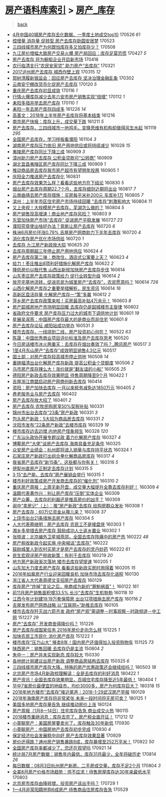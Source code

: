 [房产语料库索引](../../README.md)  > [房产_库存](房产_库存.md)
====
> [back](../README.md)

- [4月中国40城房产库存去化数据、一季度土地成交top10](http://jkwz.applinzi.com/ittc/6972053831759168516.html#4%E6%9C%88%E4%B8%AD%E5%9B%BD40%E5%9F%8E%E6%88%BF%E4%BA%A7%E5%BA%93%E5%AD%98%E5%8E%BB%E5%8C%96%E6%95%B0%E6%8D%AE%E3%80%81%E4%B8%80%E5%AD%A3%E5%BA%A6%E5%9C%9F%E5%9C%B0%E6%88%90%E4%BA%A4top10) 170526 *61* 
- [控增量 消存量 促转型 房产去库存助圆安居梦](http://jkwz.applinzi.com/ittc/6970900123751023620.html#%E6%8E%A7%E5%A2%9E%E9%87%8F+%E6%B6%88%E5%AD%98%E9%87%8F+%E4%BF%83%E8%BD%AC%E5%9E%8B+%E6%88%BF%E4%BA%A7%E5%8E%BB%E5%BA%93%E5%AD%98%E5%8A%A9%E5%9C%86%E5%AE%89%E5%B1%85%E6%A2%A6) 170523  
- [三四线城市房产为何既怕库存多又怕库存少？](http://jkwz.applinzi.com/ittc/6965049124482188292.html#%E4%B8%89%E5%9B%9B%E7%BA%BF%E5%9F%8E%E5%B8%82%E6%88%BF%E4%BA%A7%E4%B8%BA%E4%BD%95%E6%97%A2%E6%80%95%E5%BA%93%E5%AD%98%E5%A4%9A%E5%8F%88%E6%80%95%E5%BA%93%E5%AD%98%E5%B0%91%EF%BC%9F) 170508  
- [九江房价增幅大致房产交易火爆 房产局回应：库存足莫恐慌](http://jkwz.applinzi.com/ittc/6961126997085389829.html#%E4%B9%9D%E6%B1%9F%E6%88%BF%E4%BB%B7%E5%A2%9E%E5%B9%85%E5%A4%A7%E8%87%B4%E6%88%BF%E4%BA%A7%E4%BA%A4%E6%98%93%E7%81%AB%E7%88%86+%E6%88%BF%E4%BA%A7%E5%B1%80%E5%9B%9E%E5%BA%94%EF%BC%9A%E5%BA%93%E5%AD%98%E8%B6%B3%E8%8E%AB%E6%81%90%E6%85%8C) 170427 *5* 
- [房产去库存 将为橱柜企业开启新市场](http://jkwz.applinzi.com/ittc/6957824152500175876.html#%E6%88%BF%E4%BA%A7%E5%8E%BB%E5%BA%93%E5%AD%98+%E5%B0%86%E4%B8%BA%E6%A9%B1%E6%9F%9C%E4%BC%81%E4%B8%9A%E5%BC%80%E5%90%AF%E6%96%B0%E5%B8%82%E5%9C%BA) 170418  
- [农行临清支行“农民安家贷” 助力房产“去库存”](http://jkwz.applinzi.com/ittc/6947537844779353093.html#%E5%86%9C%E8%A1%8C%E4%B8%B4%E6%B8%85%E6%94%AF%E8%A1%8C%E2%80%9C%E5%86%9C%E6%B0%91%E5%AE%89%E5%AE%B6%E8%B4%B7%E2%80%9D+%E5%8A%A9%E5%8A%9B%E6%88%BF%E4%BA%A7%E2%80%9C%E5%8E%BB%E5%BA%93%E5%AD%98%E2%80%9D) 170321  
- [2017泸州房产去库存 城西作壁上观](http://jkwz.applinzi.com/ittc/6945293043589710852.html#2017%E6%B3%B8%E5%B7%9E%E6%88%BF%E4%BA%A7%E5%8E%BB%E5%BA%93%E5%AD%98+%E5%9F%8E%E8%A5%BF%E4%BD%9C%E5%A3%81%E4%B8%8A%E8%A7%82) 170315 *12* 
- [郭树清履新银监会：回应房产去库存 坚决治理金融乱象](http://jkwz.applinzi.com/ittc/6940455861188297733.html#%E9%83%AD%E6%A0%91%E6%B8%85%E5%B1%A5%E6%96%B0%E9%93%B6%E7%9B%91%E4%BC%9A%EF%BC%9A%E5%9B%9E%E5%BA%94%E6%88%BF%E4%BA%A7%E5%8E%BB%E5%BA%93%E5%AD%98+%E5%9D%9A%E5%86%B3%E6%B2%BB%E7%90%86%E9%87%91%E8%9E%8D%E4%B9%B1%E8%B1%A1) 170302  
- [云南安宁棚改货币化促房产去库存](http://jkwz.applinzi.com/ittc/6925163562745201668.html#%E4%BA%91%E5%8D%97%E5%AE%89%E5%AE%81%E6%A3%9A%E6%94%B9%E8%B4%A7%E5%B8%81%E5%8C%96%E4%BF%83%E6%88%BF%E4%BA%A7%E5%8E%BB%E5%BA%93%E5%AD%98) 170120 *5* 
- [重庆房产去库存初显成效](http://jkwz.applinzi.com/ittc/6923673952114443269.html#%E9%87%8D%E5%BA%86%E6%88%BF%E4%BA%A7%E5%8E%BB%E5%BA%93%E5%AD%98%E5%88%9D%E6%98%BE%E6%88%90%E6%95%88) 170116 *1* 
- [行情火爆库存减少去年六安市房产销售实现“倍增”](http://jkwz.applinzi.com/ittc/6922255248302539781.html#%E8%A1%8C%E6%83%85%E7%81%AB%E7%88%86%E5%BA%93%E5%AD%98%E5%87%8F%E5%B0%91%E5%8E%BB%E5%B9%B4%E5%85%AD%E5%AE%89%E5%B8%82%E6%88%BF%E4%BA%A7%E9%94%80%E5%94%AE%E5%AE%9E%E7%8E%B0%E2%80%9C%E5%80%8D%E5%A2%9E%E2%80%9D) 170112 *1* 
- [耒阳多措并举去房产库存](http://jkwz.applinzi.com/ittc/6921434671790687237.html#%E8%80%92%E9%98%B3%E5%A4%9A%E6%8E%AA%E5%B9%B6%E4%B8%BE%E5%8E%BB%E6%88%BF%E4%BA%A7%E5%BA%93%E5%AD%98) 170110 *1* 
- [耒阳一年去房产库存四成多](http://jkwz.applinzi.com/ittc/6915976333481214981.html#%E8%80%92%E9%98%B3%E4%B8%80%E5%B9%B4%E5%8E%BB%E6%88%BF%E4%BA%A7%E5%BA%93%E5%AD%98%E5%9B%9B%E6%88%90%E5%A4%9A) 161226 *14* 
- [高善文：2018年上半年房产去库存将基本结束](http://jkwz.applinzi.com/ittc/6912050446201275397.html#%E9%AB%98%E5%96%84%E6%96%87%EF%BC%9A2018%E5%B9%B4%E4%B8%8A%E5%8D%8A%E5%B9%B4%E6%88%BF%E4%BA%A7%E5%8E%BB%E5%BA%93%E5%AD%98%E5%B0%86%E5%9F%BA%E6%9C%AC%E7%BB%93%E6%9D%9F) 161216  
- [南京房产快报：库存上升，成交量下跌](http://jkwz.applinzi.com/ittc/6910461519749186564.html#%E5%8D%97%E4%BA%AC%E6%88%BF%E4%BA%A7%E5%BF%AB%E6%8A%A5%EF%BC%9A%E5%BA%93%E5%AD%98%E4%B8%8A%E5%8D%87%EF%BC%8C%E6%88%90%E4%BA%A4%E9%87%8F%E4%B8%8B%E8%B7%8C) 161211 *5* 
- [房产去库存，三四线城市一地鸡毛，变换思维有机构却做得风生水起](http://jkwz.applinzi.com/ittc/6902331639211754501.html#%E6%88%BF%E4%BA%A7%E5%8E%BB%E5%BA%93%E5%AD%98%EF%BC%8C%E4%B8%89%E5%9B%9B%E7%BA%BF%E5%9F%8E%E5%B8%82%E4%B8%80%E5%9C%B0%E9%B8%A1%E6%AF%9B%EF%BC%8C%E5%8F%98%E6%8D%A2%E6%80%9D%E7%BB%B4%E6%9C%89%E6%9C%BA%E6%9E%84%E5%8D%B4%E5%81%9A%E5%BE%97%E9%A3%8E%E7%94%9F%E6%B0%B4%E8%B5%B7) 161119 *295* 
- [全国房产去库存，学习样板看濮阳](http://jkwz.applinzi.com/ittc/6896445663771886596.html#%E5%85%A8%E5%9B%BD%E6%88%BF%E4%BA%A7%E5%8E%BB%E5%BA%93%E5%AD%98%EF%BC%8C%E5%AD%A6%E4%B9%A0%E6%A0%B7%E6%9D%BF%E7%9C%8B%E6%BF%AE%E9%98%B3) 161104 *3* 
- [湖南房产库存压力依旧 房产用地供应或将持续减少](http://jkwz.applinzi.com/ittc/6893977537813677061.html#%E6%B9%96%E5%8D%97%E6%88%BF%E4%BA%A7%E5%BA%93%E5%AD%98%E5%8E%8B%E5%8A%9B%E4%BE%9D%E6%97%A7+%E6%88%BF%E4%BA%A7%E7%94%A8%E5%9C%B0%E4%BE%9B%E5%BA%94%E6%88%96%E5%B0%86%E6%8C%81%E7%BB%AD%E5%87%8F%E5%B0%91) 161028 *15* 
- [夷陵房产库存同比下降三成](http://jkwz.applinzi.com/ittc/6875922155971281924.html#%E5%A4%B7%E9%99%B5%E6%88%BF%E4%BA%A7%E5%BA%93%E5%AD%98%E5%90%8C%E6%AF%94%E4%B8%8B%E9%99%8D%E4%B8%89%E6%88%90) 160909 *3* 
- [漳州助力房产去库存 公积金贷款可“公转商”](http://jkwz.applinzi.com/ittc/6875873326999798788.html#%E6%BC%B3%E5%B7%9E%E5%8A%A9%E5%8A%9B%E6%88%BF%E4%BA%A7%E5%8E%BB%E5%BA%93%E5%AD%98+%E5%85%AC%E7%A7%AF%E9%87%91%E8%B4%B7%E6%AC%BE%E5%8F%AF%E2%80%9C%E5%85%AC%E8%BD%AC%E5%95%86%E2%80%9D) 160909  
- [湖北宜昌夷陵区房产库存同比下降三成](http://jkwz.applinzi.com/ittc/6875836316738126852.html#%E6%B9%96%E5%8C%97%E5%AE%9C%E6%98%8C%E5%A4%B7%E9%99%B5%E5%8C%BA%E6%88%BF%E4%BA%A7%E5%BA%93%E5%AD%98%E5%90%8C%E6%AF%94%E4%B8%8B%E9%99%8D%E4%B8%89%E6%88%90) 160909 *1* 
- [推动商品房去库存我市房产超市有望明年投用](http://jkwz.applinzi.com/ittc/6874282210928100357.html#%E6%8E%A8%E5%8A%A8%E5%95%86%E5%93%81%E6%88%BF%E5%8E%BB%E5%BA%93%E5%AD%98%E6%88%91%E5%B8%82%E6%88%BF%E4%BA%A7%E8%B6%85%E5%B8%82%E6%9C%89%E6%9C%9B%E6%98%8E%E5%B9%B4%E6%8A%95%E7%94%A8) 160905 *1* 
- [庆阳全力推进房产去库存化](http://jkwz.applinzi.com/ittc/6872461938398856197.html#%E5%BA%86%E9%98%B3%E5%85%A8%E5%8A%9B%E6%8E%A8%E8%BF%9B%E6%88%BF%E4%BA%A7%E5%8E%BB%E5%BA%93%E5%AD%98%E5%8C%96) 160831  
- [房产去库存效果怎么样？看看这些地方在下结论](http://jkwz.applinzi.com/ittc/6872117037740065796.html#%E6%88%BF%E4%BA%A7%E5%8E%BB%E5%BA%93%E5%AD%98%E6%95%88%E6%9E%9C%E6%80%8E%E4%B9%88%E6%A0%B7%EF%BC%9F%E7%9C%8B%E7%9C%8B%E8%BF%99%E4%BA%9B%E5%9C%B0%E6%96%B9%E5%9C%A8%E4%B8%8B%E7%BB%93%E8%AE%BA) 160830 *5* 
- [烟台房产去库存周期22.7个月，去库存细则近期将出台](http://jkwz.applinzi.com/ittc/6867348688904651781.html#%E7%83%9F%E5%8F%B0%E6%88%BF%E4%BA%A7%E5%8E%BB%E5%BA%93%E5%AD%98%E5%91%A8%E6%9C%9F22.7%E4%B8%AA%E6%9C%88%EF%BC%8C%E5%8E%BB%E5%BA%93%E5%AD%98%E7%BB%86%E5%88%99%E8%BF%91%E6%9C%9F%E5%B0%86%E5%87%BA%E5%8F%B0) 160817 *7* 
- [云南曲靖去房产库存措施：买房每平米补200元 车库补1万](http://jkwz.applinzi.com/ittc/6862799787707106309.html#%E4%BA%91%E5%8D%97%E6%9B%B2%E9%9D%96%E5%8E%BB%E6%88%BF%E4%BA%A7%E5%BA%93%E5%AD%98%E6%8E%AA%E6%96%BD%EF%BC%9A%E4%B9%B0%E6%88%BF%E6%AF%8F%E5%B9%B3%E7%B1%B3%E8%A1%A5200%E5%85%83+%E8%BD%A6%E5%BA%93%E8%A1%A51%E4%B8%87) 160805 *7* 
- [滨州：上半年市区住宅房产市场持续回暖 “去库存”刺激影响大](http://jkwz.applinzi.com/ittc/6862503835150582788.html#%E6%BB%A8%E5%B7%9E%EF%BC%9A%E4%B8%8A%E5%8D%8A%E5%B9%B4%E5%B8%82%E5%8C%BA%E4%BD%8F%E5%AE%85%E6%88%BF%E4%BA%A7%E5%B8%82%E5%9C%BA%E6%8C%81%E7%BB%AD%E5%9B%9E%E6%9A%96+%E2%80%9C%E5%8E%BB%E5%BA%93%E5%AD%98%E2%80%9D%E5%88%BA%E6%BF%80%E5%BD%B1%E5%93%8D%E5%A4%A7) 160804 *11* 
- [又上央视！大规模房产去库存，芜湖怎么做的？](http://jkwz.applinzi.com/ittc/6862419546471924741.html#%E5%8F%88%E4%B8%8A%E5%A4%AE%E8%A7%86%EF%BC%81%E5%A4%A7%E8%A7%84%E6%A8%A1%E6%88%BF%E4%BA%A7%E5%8E%BB%E5%BA%93%E5%AD%98%EF%BC%8C%E8%8A%9C%E6%B9%96%E6%80%8E%E4%B9%88%E5%81%9A%E7%9A%84%EF%BC%9F) 160804 *5* 
- [房产销售现高增速！商业地产库存风险？](http://jkwz.applinzi.com/ittc/6862191958587606021.html#%E6%88%BF%E4%BA%A7%E9%94%80%E5%94%AE%E7%8E%B0%E9%AB%98%E5%A2%9E%E9%80%9F%EF%BC%81%E5%95%86%E4%B8%9A%E5%9C%B0%E4%BA%A7%E5%BA%93%E5%AD%98%E9%A3%8E%E9%99%A9%EF%BC%9F) 160803 *9* 
- [东营加快房产市场“去库存” 促进房产平稳发展](http://jkwz.applinzi.com/ittc/6859475242761864197.html#%E4%B8%9C%E8%90%A5%E5%8A%A0%E5%BF%AB%E6%88%BF%E4%BA%A7%E5%B8%82%E5%9C%BA%E2%80%9C%E5%8E%BB%E5%BA%93%E5%AD%98%E2%80%9D+%E4%BF%83%E8%BF%9B%E6%88%BF%E4%BA%A7%E5%B9%B3%E7%A8%B3%E5%8F%91%E5%B1%95) 160727 *23* 
- [濮阳究竟使出啥好办法？竟能让房产去库存](http://jkwz.applinzi.com/ittc/6856973692957099013.html#%E6%BF%AE%E9%98%B3%E7%A9%B6%E7%AB%9F%E4%BD%BF%E5%87%BA%E5%95%A5%E5%A5%BD%E5%8A%9E%E6%B3%95%EF%BC%9F%E7%AB%9F%E8%83%BD%E8%AE%A9%E6%88%BF%E4%BA%A7%E5%8E%BB%E5%BA%93%E5%AD%98) 160720 *6* 
- [株洲6月房价环涨0.79% 吉屋房产网商助力下半年去库存](http://jkwz.applinzi.com/ittc/6856959829989655556.html#%E6%A0%AA%E6%B4%B26%E6%9C%88%E6%88%BF%E4%BB%B7%E7%8E%AF%E6%B6%A80.79%25+%E5%90%89%E5%B1%8B%E6%88%BF%E4%BA%A7%E7%BD%91%E5%95%86%E5%8A%A9%E5%8A%9B%E4%B8%8B%E5%8D%8A%E5%B9%B4%E5%8E%BB%E5%BA%93%E5%AD%98) 160720 *4* 
- [消化库存房产优化市场供给](http://jkwz.applinzi.com/ittc/6856855215592178692.html#%E6%B6%88%E5%8C%96%E5%BA%93%E5%AD%98%E6%88%BF%E4%BA%A7%E4%BC%98%E5%8C%96%E5%B8%82%E5%9C%BA%E4%BE%9B%E7%BB%99) 160720 *1* 
- [去库存 九江房产新政放大招](http://jkwz.applinzi.com/ittc/6847801568635913220.html#%E5%8E%BB%E5%BA%93%E5%AD%98+%E4%B9%9D%E6%B1%9F%E6%88%BF%E4%BA%A7%E6%96%B0%E6%94%BF%E6%94%BE%E5%A4%A7%E6%8B%9B) 160625 *20* 
- [去库存周期超三年停止房产用地供应](http://jkwz.applinzi.com/ittc/6847191774707319813.html#%E5%8E%BB%E5%BA%93%E5%AD%98%E5%91%A8%E6%9C%9F%E8%B6%85%E4%B8%89%E5%B9%B4%E5%81%9C%E6%AD%A2%E6%88%BF%E4%BA%A7%E7%94%A8%E5%9C%B0%E4%BE%9B%E5%BA%94) 160624 *4* 
- [房产去库存第二弹：商改住，酒店式公寓要上天？](http://jkwz.applinzi.com/ittc/6846885068945245188.html#%E6%88%BF%E4%BA%A7%E5%8E%BB%E5%BA%93%E5%AD%98%E7%AC%AC%E4%BA%8C%E5%BC%B9%EF%BC%9A%E5%95%86%E6%94%B9%E4%BD%8F%EF%BC%8C%E9%85%92%E5%BA%97%E5%BC%8F%E5%85%AC%E5%AF%93%E8%A6%81%E4%B8%8A%E5%A4%A9%EF%BC%9F) 160623 *4* 
- [给力！枣庄推出8项利好措施化解房产库存](http://jkwz.applinzi.com/ittc/6846627015154992132.html#%E7%BB%99%E5%8A%9B%EF%BC%81%E6%9E%A3%E5%BA%84%E6%8E%A8%E5%87%BA8%E9%A1%B9%E5%88%A9%E5%A5%BD%E6%8E%AA%E6%96%BD%E5%8C%96%E8%A7%A3%E6%88%BF%E4%BA%A7%E5%BA%93%E5%AD%98) 160622 *2* 
- [降低房价以租代售 山西出新规加快房产去库存步伐](http://jkwz.applinzi.com/ittc/6843630832602055684.html#%E9%99%8D%E4%BD%8E%E6%88%BF%E4%BB%B7%E4%BB%A5%E7%A7%9F%E4%BB%A3%E5%94%AE+%E5%B1%B1%E8%A5%BF%E5%87%BA%E6%96%B0%E8%A7%84%E5%8A%A0%E5%BF%AB%E6%88%BF%E4%BA%A7%E5%8E%BB%E5%BA%93%E5%AD%98%E6%AD%A5%E4%BC%90) 160614  
- [山东枣庄房产去库存政策给力 促行业转型升级](http://jkwz.applinzi.com/ittc/6843613095939015685.html#%E5%B1%B1%E4%B8%9C%E6%9E%A3%E5%BA%84%E6%88%BF%E4%BA%A7%E5%8E%BB%E5%BA%93%E5%AD%98%E6%94%BF%E7%AD%96%E7%BB%99%E5%8A%9B+%E4%BF%83%E8%A1%8C%E4%B8%9A%E8%BD%AC%E5%9E%8B%E5%8D%87%E7%BA%A7) 160614 *2* 
- [放开宅基地流转，促进农民为城里房产“去库存”，农民愿意吗？](http://jkwz.applinzi.com/ittc/6843562256474047493.html#%E6%94%BE%E5%BC%80%E5%AE%85%E5%9F%BA%E5%9C%B0%E6%B5%81%E8%BD%AC%EF%BC%8C%E4%BF%83%E8%BF%9B%E5%86%9C%E6%B0%91%E4%B8%BA%E5%9F%8E%E9%87%8C%E6%88%BF%E4%BA%A7%E2%80%9C%E5%8E%BB%E5%BA%93%E5%AD%98%E2%80%9D%EF%BC%8C%E5%86%9C%E6%B0%91%E6%84%BF%E6%84%8F%E5%90%97%EF%BC%9F) 160614 *726* 
- [山西化解房产库存之重要举措解析，民生资讯](http://jkwz.applinzi.com/ittc/6843472282533757957.html#%E5%B1%B1%E8%A5%BF%E5%8C%96%E8%A7%A3%E6%88%BF%E4%BA%A7%E5%BA%93%E5%AD%98%E4%B9%8B%E9%87%8D%E8%A6%81%E4%B8%BE%E6%8E%AA%E8%A7%A3%E6%9E%90%EF%BC%8C%E6%B0%91%E7%94%9F%E8%B5%84%E8%AE%AF) 160614 *16* 
- [高新区盘活存量 化解房产库存一“策”多赢](http://jkwz.applinzi.com/ittc/6842749575315850244.html#%E9%AB%98%E6%96%B0%E5%8C%BA%E7%9B%98%E6%B4%BB%E5%AD%98%E9%87%8F+%E5%8C%96%E8%A7%A3%E6%88%BF%E4%BA%A7%E5%BA%93%E5%AD%98%E4%B8%80%E2%80%9C%E7%AD%96%E2%80%9D%E5%A4%9A%E8%B5%A2) 160612 *2* 
- [萍乡房产去库存政策来啦！买房最高补贴4万余元！](http://jkwz.applinzi.com/ittc/6839577457132569604.html#%E8%90%8D%E4%B9%A1%E6%88%BF%E4%BA%A7%E5%8E%BB%E5%BA%93%E5%AD%98%E6%94%BF%E7%AD%96%E6%9D%A5%E5%95%A6%EF%BC%81%E4%B9%B0%E6%88%BF%E6%9C%80%E9%AB%98%E8%A1%A5%E8%B4%B44%E4%B8%87%E4%BD%99%E5%85%83%EF%BC%81) 160603 *8* 
- [房产韶城房地产市场明显回暖 去库存仍是韶城楼市主旋律](http://jkwz.applinzi.com/ittc/6839173975477060613.html#%E6%88%BF%E4%BA%A7%E9%9F%B6%E5%9F%8E%E6%88%BF%E5%9C%B0%E4%BA%A7%E5%B8%82%E5%9C%BA%E6%98%8E%E6%98%BE%E5%9B%9E%E6%9A%96+%E5%8E%BB%E5%BA%93%E5%AD%98%E4%BB%8D%E6%98%AF%E9%9F%B6%E5%9F%8E%E6%A5%BC%E5%B8%82%E4%B8%BB%E6%97%8B%E5%BE%8B) 160602  
- [省政府文件要求 房产库存压力过大的城市下调供地计划](http://jkwz.applinzi.com/ittc/6838654092704220164.html#%E7%9C%81%E6%94%BF%E5%BA%9C%E6%96%87%E4%BB%B6%E8%A6%81%E6%B1%82+%E6%88%BF%E4%BA%A7%E5%BA%93%E5%AD%98%E5%8E%8B%E5%8A%9B%E8%BF%87%E5%A4%A7%E7%9A%84%E5%9F%8E%E5%B8%82%E4%B8%8B%E8%B0%83%E4%BE%9B%E5%9C%B0%E8%AE%A1%E5%88%92) 160601 *19* 
- [星展吴淑燕：中国房产库存最大的是商业而非住宅](http://jkwz.applinzi.com/ittc/6838542467120759813.html#%E6%98%9F%E5%B1%95%E5%90%B4%E6%B7%91%E7%87%95%EF%BC%9A%E4%B8%AD%E5%9B%BD%E6%88%BF%E4%BA%A7%E5%BA%93%E5%AD%98%E6%9C%80%E5%A4%A7%E7%9A%84%E6%98%AF%E5%95%86%E4%B8%9A%E8%80%8C%E9%9D%9E%E4%BD%8F%E5%AE%85) 160601 *8* 
- [房产去库存论坛 咸阳站成功举办](http://jkwz.applinzi.com/ittc/6838216567560864773.html#%E6%88%BF%E4%BA%A7%E5%8E%BB%E5%BA%93%E5%AD%98%E8%AE%BA%E5%9D%9B+%E5%92%B8%E9%98%B3%E7%AB%99%E6%88%90%E5%8A%9F%E4%B8%BE%E5%8A%9E) 160531 *3* 
- [楼市去库存，一线烧到二线，房产投资初心何在？](http://jkwz.applinzi.com/ittc/6834955431658914820.html#%E6%A5%BC%E5%B8%82%E5%8E%BB%E5%BA%93%E5%AD%98%EF%BC%8C%E4%B8%80%E7%BA%BF%E7%83%A7%E5%88%B0%E4%BA%8C%E7%BA%BF%EF%BC%8C%E6%88%BF%E4%BA%A7%E6%8A%95%E8%B5%84%E5%88%9D%E5%BF%83%E4%BD%95%E5%9C%A8%EF%BC%9F) 160522 *63* 
- [陈晟：中国优秀商业项目评价标准及房产去库存思考](http://jkwz.applinzi.com/ittc/6834222021562860548.html#%E9%99%88%E6%99%9F%EF%BC%9A%E4%B8%AD%E5%9B%BD%E4%BC%98%E7%A7%80%E5%95%86%E4%B8%9A%E9%A1%B9%E7%9B%AE%E8%AF%84%E4%BB%B7%E6%A0%87%E5%87%86%E5%8F%8A%E6%88%BF%E4%BA%A7%E5%8E%BB%E5%BA%93%E5%AD%98%E6%80%9D%E8%80%83) 160520  
- [今日房话楼市冰火两重天：去库存在烟台奏效了吗？_腾讯房产](http://jkwz.applinzi.com/ittc/6833250957714260996.html#%E4%BB%8A%E6%97%A5%E6%88%BF%E8%AF%9D%E6%A5%BC%E5%B8%82%E5%86%B0%E7%81%AB%E4%B8%A4%E9%87%8D%E5%A4%A9%EF%BC%9A%E5%8E%BB%E5%BA%93%E5%AD%98%E5%9C%A8%E7%83%9F%E5%8F%B0%E5%A5%8F%E6%95%88%E4%BA%86%E5%90%97%EF%BC%9F_%E8%85%BE%E8%AE%AF%E6%88%BF%E4%BA%A7) 160517 *3* 
- [1至4月东山房产“去库存”成效明显销售4.3亿元](http://jkwz.applinzi.com/ittc/6833204905380414468.html#1%E8%87%B34%E6%9C%88%E4%B8%9C%E5%B1%B1%E6%88%BF%E4%BA%A7%E2%80%9C%E5%8E%BB%E5%BA%93%E5%AD%98%E2%80%9D%E6%88%90%E6%95%88%E6%98%8E%E6%98%BE%E9%94%80%E5%94%AE4.3%E4%BA%BF%E5%85%83) 160517  
- [国土部：对房产库存较高城市停止供地](http://jkwz.applinzi.com/ittc/6829945905733960708.html#%E5%9B%BD%E5%9C%9F%E9%83%A8%EF%BC%9A%E5%AF%B9%E6%88%BF%E4%BA%A7%E5%BA%93%E5%AD%98%E8%BE%83%E9%AB%98%E5%9F%8E%E5%B8%82%E5%81%9C%E6%AD%A2%E4%BE%9B%E5%9C%B0) 160508 *14* 
- [重磅福清出台化解房产库存新政 提高公积金个贷额度](http://jkwz.applinzi.com/ittc/6829172453150295044.html#%E9%87%8D%E7%A3%85%E7%A6%8F%E6%B8%85%E5%87%BA%E5%8F%B0%E5%8C%96%E8%A7%A3%E6%88%BF%E4%BA%A7%E5%BA%93%E5%AD%98%E6%96%B0%E6%94%BF+%E6%8F%90%E9%AB%98%E5%85%AC%E7%A7%AF%E9%87%91%E4%B8%AA%E8%B4%B7%E9%A2%9D%E5%BA%A6) 160506 *2* 
- [乌市房产库存辣么大！涨价就是“翻友谊的小船”](http://jkwz.applinzi.com/ittc/6828793828714480645.html#%E4%B9%8C%E5%B8%82%E6%88%BF%E4%BA%A7%E5%BA%93%E5%AD%98%E8%BE%A3%E4%B9%88%E5%A4%A7%EF%BC%81%E6%B6%A8%E4%BB%B7%E5%B0%B1%E6%98%AF%E2%80%9C%E7%BF%BB%E5%8F%8B%E8%B0%8A%E7%9A%84%E5%B0%8F%E8%88%B9%E2%80%9D) 160505 *25* 
- [德阳房产新政去库存效果明显 待售周期降至9个月](http://jkwz.applinzi.com/ittc/6823823631217853445.html#%E5%BE%B7%E9%98%B3%E6%88%BF%E4%BA%A7%E6%96%B0%E6%94%BF%E5%8E%BB%E5%BA%93%E5%AD%98%E6%95%88%E6%9E%9C%E6%98%8E%E6%98%BE+%E5%BE%85%E5%94%AE%E5%91%A8%E6%9C%9F%E9%99%8D%E8%87%B39%E4%B8%AA%E6%9C%88) 160422 *1* 
- [吉屋浙江商盟启动房产网商创新去库存](http://jkwz.applinzi.com/ittc/6820933413536007172.html#%E5%90%89%E5%B1%8B%E6%B5%99%E6%B1%9F%E5%95%86%E7%9B%9F%E5%90%AF%E5%8A%A8%E6%88%BF%E4%BA%A7%E7%BD%91%E5%95%86%E5%88%9B%E6%96%B0%E5%8E%BB%E5%BA%93%E5%AD%98) 160414  
- [资阳：房产加快去库存 一月以来税务减免达1850万元](http://jkwz.applinzi.com/ittc/6817734655377671173.html#%E8%B5%84%E9%98%B3%EF%BC%9A%E6%88%BF%E4%BA%A7%E5%8A%A0%E5%BF%AB%E5%8E%BB%E5%BA%93%E5%AD%98+%E4%B8%80%E6%9C%88%E4%BB%A5%E6%9D%A5%E7%A8%8E%E5%8A%A1%E5%87%8F%E5%85%8D%E8%BE%BE1850%E4%B8%87%E5%85%83) 160405 *2* 
- [养老服务业与房产去库存](http://jkwz.applinzi.com/ittc/6816360934964462597.html#%E5%85%BB%E8%80%81%E6%9C%8D%E5%8A%A1%E4%B8%9A%E4%B8%8E%E6%88%BF%E4%BA%A7%E5%8E%BB%E5%BA%93%E5%AD%98) 160402  
- [房产去库存放大招了](http://jkwz.applinzi.com/ittc/6816048257822098437.html#%E6%88%BF%E4%BA%A7%E5%8E%BB%E5%BA%93%E5%AD%98%E6%94%BE%E5%A4%A7%E6%8B%9B%E4%BA%86) 160401 *2* 
- [房产去库存 农牧民购房享50%契税补贴](http://jkwz.applinzi.com/ittc/6815689500189524996.html#%E6%88%BF%E4%BA%A7%E5%8E%BB%E5%BA%93%E5%AD%98+%E5%86%9C%E7%89%A7%E6%B0%91%E8%B4%AD%E6%88%BF%E4%BA%AB50%25%E5%A5%91%E7%A8%8E%E8%A1%A5%E8%B4%B4) 160331  
- [锦州市出台去库存“23条”房产新政](http://jkwz.applinzi.com/ittc/6815697603379332101.html#%E9%94%A6%E5%B7%9E%E5%B8%82%E5%87%BA%E5%8F%B0%E5%8E%BB%E5%BA%93%E5%AD%98%E2%80%9C23%E6%9D%A1%E2%80%9D%E6%88%BF%E4%BA%A7%E6%96%B0%E6%94%BF) 160331 *3* 
- [包头房产新政：5大招为商品房去库存](http://jkwz.applinzi.com/ittc/6815677347487286276.html#%E5%8C%85%E5%A4%B4%E6%88%BF%E4%BA%A7%E6%96%B0%E6%94%BF%EF%BC%9A5%E5%A4%A7%E6%8B%9B%E4%B8%BA%E5%95%86%E5%93%81%E6%88%BF%E5%8E%BB%E5%BA%93%E5%AD%98) 160331 *2* 
- [沈阳市发布“22条房产新政”去楼市库存](http://jkwz.applinzi.com/ittc/6814881513367667716.html#%E6%B2%88%E9%98%B3%E5%B8%82%E5%8F%91%E5%B8%83%E2%80%9C22%E6%9D%A1%E6%88%BF%E4%BA%A7%E6%96%B0%E6%94%BF%E2%80%9D%E5%8E%BB%E6%A5%BC%E5%B8%82%E5%BA%93%E5%AD%98) 160329 *19* 
- [楼市库存边去边增 内地房产怪象频生](http://jkwz.applinzi.com/ittc/6814548017638016005.html#%E6%A5%BC%E5%B8%82%E5%BA%93%E5%AD%98%E8%BE%B9%E5%8E%BB%E8%BE%B9%E5%A2%9E+%E5%86%85%E5%9C%B0%E6%88%BF%E4%BA%A7%E6%80%AA%E8%B1%A1%E9%A2%91%E7%94%9F) 160328 *120* 
- [广东汕头政协开展专题议政 着力化解房产库存](http://jkwz.applinzi.com/ittc/6814184966300632068.html#%E5%B9%BF%E4%B8%9C%E6%B1%95%E5%A4%B4%E6%94%BF%E5%8D%8F%E5%BC%80%E5%B1%95%E4%B8%93%E9%A2%98%E8%AE%AE%E6%94%BF+%E7%9D%80%E5%8A%9B%E5%8C%96%E8%A7%A3%E6%88%BF%E4%BA%A7%E5%BA%93%E5%AD%98) 160327 *4* 
- [博鳌房产“大佬”谈房产去库存 海南具备充足条件](http://jkwz.applinzi.com/ittc/6813640675539026949.html#%E5%8D%9A%E9%B3%8C%E6%88%BF%E4%BA%A7%E2%80%9C%E5%A4%A7%E4%BD%AC%E2%80%9D%E8%B0%88%E6%88%BF%E4%BA%A7%E5%8E%BB%E5%BA%93%E5%AD%98+%E6%B5%B7%E5%8D%97%E5%85%B7%E5%A4%87%E5%85%85%E8%B6%B3%E6%9D%A1%E4%BB%B6) 160325  
- [众安房产业绩会：杭州即将进入销量与库存持平状态](http://jkwz.applinzi.com/ittc/6812962228374340613.html#%E4%BC%97%E5%AE%89%E6%88%BF%E4%BA%A7%E4%B8%9A%E7%BB%A9%E4%BC%9A%EF%BC%9A%E6%9D%AD%E5%B7%9E%E5%8D%B3%E5%B0%86%E8%BF%9B%E5%85%A5%E9%94%80%E9%87%8F%E4%B8%8E%E5%BA%93%E5%AD%98%E6%8C%81%E5%B9%B3%E7%8A%B6%E6%80%81) 160324 *1* 
- [石家庄房产新政打出组合拳化解商品房库存](http://jkwz.applinzi.com/ittc/6810469277635183621.html#%E7%9F%B3%E5%AE%B6%E5%BA%84%E6%88%BF%E4%BA%A7%E6%96%B0%E6%94%BF%E6%89%93%E5%87%BA%E7%BB%84%E5%90%88%E6%8B%B3%E5%8C%96%E8%A7%A3%E5%95%86%E5%93%81%E6%88%BF%E5%BA%93%E5%AD%98) 160317 *4* 
- [我省房产去库存“新15条”，这些都与你有关！](http://jkwz.applinzi.com/ittc/6810296626312643588.html#%E6%88%91%E7%9C%81%E6%88%BF%E4%BA%A7%E5%8E%BB%E5%BA%93%E5%AD%98%E2%80%9C%E6%96%B015%E6%9D%A1%E2%80%9D%EF%BC%8C%E8%BF%99%E4%BA%9B%E9%83%BD%E4%B8%8E%E4%BD%A0%E6%9C%89%E5%85%B3%EF%BC%81) 160316 *5* 
- [伊犁州直房产正制定去库存计划](http://jkwz.applinzi.com/ittc/6809761579260183556.html#%E4%BC%8A%E7%8A%81%E5%B7%9E%E7%9B%B4%E6%88%BF%E4%BA%A7%E6%AD%A3%E5%88%B6%E5%AE%9A%E5%8E%BB%E5%BA%93%E5%AD%98%E8%AE%A1%E5%88%92) 160315 *5* 
- [3·15“去产能、去库存”房产展销会举行](http://jkwz.applinzi.com/ittc/6809651033445762052.html#3%C2%B715%E2%80%9C%E5%8E%BB%E4%BA%A7%E8%83%BD%E3%80%81%E5%8E%BB%E5%BA%93%E5%AD%98%E2%80%9D%E6%88%BF%E4%BA%A7%E5%B1%95%E9%94%80%E4%BC%9A%E4%B8%BE%E8%A1%8C) 160315 *1* 
- [楼市利好政策成房产开发商去库存的“催化剂”](http://jkwz.applinzi.com/ittc/6808044507488584708.html#%E6%A5%BC%E5%B8%82%E5%88%A9%E5%A5%BD%E6%94%BF%E7%AD%96%E6%88%90%E6%88%BF%E4%BA%A7%E5%BC%80%E5%8F%91%E5%95%86%E5%8E%BB%E5%BA%93%E5%AD%98%E7%9A%84%E2%80%9C%E5%82%AC%E5%8C%96%E5%89%82%E2%80%9D) 160310 *2* 
- [重庆房产周报：上周无新开盘，成交量大幅提升全靠去库存利好！](http://jkwz.applinzi.com/ittc/6807559378894849028.html#%E9%87%8D%E5%BA%86%E6%88%BF%E4%BA%A7%E5%91%A8%E6%8A%A5%EF%BC%9A%E4%B8%8A%E5%91%A8%E6%97%A0%E6%96%B0%E5%BC%80%E7%9B%98%EF%BC%8C%E6%88%90%E4%BA%A4%E9%87%8F%E5%A4%A7%E5%B9%85%E6%8F%90%E5%8D%87%E5%85%A8%E9%9D%A0%E5%8E%BB%E5%BA%93%E5%AD%98%E5%88%A9%E5%A5%BD%EF%BC%81) 160309 *4* 
- [温籍代表黄作兴：别让房产库存“压倒”实体企业](http://jkwz.applinzi.com/ittc/6807477284990616581.html#%E6%B8%A9%E7%B1%8D%E4%BB%A3%E8%A1%A8%E9%BB%84%E4%BD%9C%E5%85%B4%EF%BC%9A%E5%88%AB%E8%AE%A9%E6%88%BF%E4%BA%A7%E5%BA%93%E5%AD%98%E2%80%9C%E5%8E%8B%E5%80%92%E2%80%9D%E5%AE%9E%E4%BD%93%E4%BC%81%E4%B8%9A) 160309  
- [房产众筹，去库存的利器还是推高房价的凶手？](http://jkwz.applinzi.com/ittc/6807455598954152964.html#%E6%88%BF%E4%BA%A7%E4%BC%97%E7%AD%B9%EF%BC%8C%E5%8E%BB%E5%BA%93%E5%AD%98%E7%9A%84%E5%88%A9%E5%99%A8%E8%BF%98%E6%98%AF%E6%8E%A8%E9%AB%98%E6%88%BF%E4%BB%B7%E7%9A%84%E5%87%B6%E6%89%8B%EF%BC%9F) 160309  
- [阆中“卖房记”（上）：推“房产新政”去库存 给购房群众发补](http://jkwz.applinzi.com/ittc/6807216701124903941.html#%E9%98%86%E4%B8%AD%E2%80%9C%E5%8D%96%E6%88%BF%E8%AE%B0%E2%80%9D%EF%BC%88%E4%B8%8A%EF%BC%89%EF%BC%9A%E6%8E%A8%E2%80%9C%E6%88%BF%E4%BA%A7%E6%96%B0%E6%94%BF%E2%80%9D%E5%8E%BB%E5%BA%93%E5%AD%98+%E7%BB%99%E8%B4%AD%E6%88%BF%E7%BE%A4%E4%BC%97%E5%8F%91%E8%A1%A5) 160308 *1* 
- [房产去库存：60万亿资金从哪儿来？](http://jkwz.applinzi.com/ittc/6807117168172860421.html#%E6%88%BF%E4%BA%A7%E5%8E%BB%E5%BA%93%E5%AD%98%EF%BC%9A60%E4%B8%87%E4%BA%BF%E8%B5%84%E9%87%91%E4%BB%8E%E5%93%AA%E5%84%BF%E6%9D%A5%EF%BC%9F) 160308 *37* 
- [上饶市出台21条措施去房产库存](http://jkwz.applinzi.com/ittc/6805697496420467717.html#%E4%B8%8A%E9%A5%B6%E5%B8%82%E5%87%BA%E5%8F%B021%E6%9D%A1%E6%8E%AA%E6%96%BD%E5%8E%BB%E6%88%BF%E4%BA%A7%E5%BA%93%E5%AD%98) 160304 *5* 
- [人大代表蔡继明：房产去库存 农民工不是接盘侠](http://jkwz.applinzi.com/ittc/6805421747910214661.html#%E4%BA%BA%E5%A4%A7%E4%BB%A3%E8%A1%A8%E8%94%A1%E7%BB%A7%E6%98%8E%EF%BC%9A%E6%88%BF%E4%BA%A7%E5%8E%BB%E5%BA%93%E5%AD%98+%E5%86%9C%E6%B0%91%E5%B7%A5%E4%B8%8D%E6%98%AF%E6%8E%A5%E7%9B%98%E4%BE%A0) 160303 *1* 
- [湘乡多举措去房产库存 鼓励成功人士返乡置业](http://jkwz.applinzi.com/ittc/6804886240713245701.html#%E6%B9%98%E4%B9%A1%E5%A4%9A%E4%B8%BE%E6%8E%AA%E5%8E%BB%E6%88%BF%E4%BA%A7%E5%BA%93%E5%AD%98+%E9%BC%93%E5%8A%B1%E6%88%90%E5%8A%9F%E4%BA%BA%E5%A3%AB%E8%BF%94%E4%B9%A1%E7%BD%AE%E4%B8%9A) 160302 *1* 
- [张晓波：北京编外卫星城燕郊，全国去库存阵痛中的房产热](http://jkwz.applinzi.com/ittc/6801632909605733380.html#%E5%BC%A0%E6%99%93%E6%B3%A2%EF%BC%9A%E5%8C%97%E4%BA%AC%E7%BC%96%E5%A4%96%E5%8D%AB%E6%98%9F%E5%9F%8E%E7%87%95%E9%83%8A%EF%BC%8C%E5%85%A8%E5%9B%BD%E5%8E%BB%E5%BA%93%E5%AD%98%E9%98%B5%E7%97%9B%E4%B8%AD%E7%9A%84%E6%88%BF%E4%BA%A7%E7%83%AD) 160222 *48* 
- [房产税收新政今起实施 中央喊话&quot;去库存&quot;](http://jkwz.applinzi.com/ittc/6801626788023239684.html#%E6%88%BF%E4%BA%A7%E7%A8%8E%E6%94%B6%E6%96%B0%E6%94%BF%E4%BB%8A%E8%B5%B7%E5%AE%9E%E6%96%BD+%E4%B8%AD%E5%A4%AE%E5%96%8A%E8%AF%9D%26quot%3B%E5%8E%BB%E5%BA%93%E5%AD%98%26quot%3B) 160222  
- [鼓励城里人到农村买房才是房产去库存的灵丹妙药](http://jkwz.applinzi.com/ittc/6801551736443503620.html#%E9%BC%93%E5%8A%B1%E5%9F%8E%E9%87%8C%E4%BA%BA%E5%88%B0%E5%86%9C%E6%9D%91%E4%B9%B0%E6%88%BF%E6%89%8D%E6%98%AF%E6%88%BF%E4%BA%A7%E5%8E%BB%E5%BA%93%E5%AD%98%E7%9A%84%E7%81%B5%E4%B8%B9%E5%A6%99%E8%8D%AF) 160222 *61* 
- [民生宏观评房产税收新策：有利于去库存](http://jkwz.applinzi.com/ittc/6800568388703224837.html#%E6%B0%91%E7%94%9F%E5%AE%8F%E8%A7%82%E8%AF%84%E6%88%BF%E4%BA%A7%E7%A8%8E%E6%94%B6%E6%96%B0%E7%AD%96%EF%BC%9A%E6%9C%89%E5%88%A9%E4%BA%8E%E5%8E%BB%E5%BA%93%E5%AD%98) 160219 *20* 
- [地方房产新政渐次落地 楼市去库存望提速](http://jkwz.applinzi.com/ittc/6795327804199666693.html#%E5%9C%B0%E6%96%B9%E6%88%BF%E4%BA%A7%E6%96%B0%E6%94%BF%E6%B8%90%E6%AC%A1%E8%90%BD%E5%9C%B0+%E6%A5%BC%E5%B8%82%E5%8E%BB%E5%BA%93%E5%AD%98%E6%9C%9B%E6%8F%90%E9%80%9F) 160205 *1* 
- [山东加大力度去房产库存 看看这些新政买房时用得着](http://jkwz.applinzi.com/ittc/6795227052617761797.html#%E5%B1%B1%E4%B8%9C%E5%8A%A0%E5%A4%A7%E5%8A%9B%E5%BA%A6%E5%8E%BB%E6%88%BF%E4%BA%A7%E5%BA%93%E5%AD%98+%E7%9C%8B%E7%9C%8B%E8%BF%99%E4%BA%9B%E6%96%B0%E6%94%BF%E4%B9%B0%E6%88%BF%E6%97%B6%E7%94%A8%E5%BE%97%E7%9D%80) 160205 *15* 
- [2016年如皋房产行业迎来回暖良机 加快市场去库存化进程](http://jkwz.applinzi.com/ittc/6793054274661647365.html#2016%E5%B9%B4%E5%A6%82%E7%9A%8B%E6%88%BF%E4%BA%A7%E8%A1%8C%E4%B8%9A%E8%BF%8E%E6%9D%A5%E5%9B%9E%E6%9A%96%E8%89%AF%E6%9C%BA+%E5%8A%A0%E5%BF%AB%E5%B8%82%E5%9C%BA%E5%8E%BB%E5%BA%93%E5%AD%98%E5%8C%96%E8%BF%9B%E7%A8%8B) 160130  
- [浙江省人大代表周德文支招房产去库存](http://jkwz.applinzi.com/ittc/6792784736648954884.html#%E6%B5%99%E6%B1%9F%E7%9C%81%E4%BA%BA%E5%A4%A7%E4%BB%A3%E8%A1%A8%E5%91%A8%E5%BE%B7%E6%96%87%E6%94%AF%E6%8B%9B%E6%88%BF%E4%BA%A7%E5%8E%BB%E5%BA%93%E5%AD%98) 160129  
- [库存房产“炸掉”言论之后，电商成为新的“罪魁祸首”！](http://jkwz.applinzi.com/ittc/6790182463435441157.html#%E5%BA%93%E5%AD%98%E6%88%BF%E4%BA%A7%E2%80%9C%E7%82%B8%E6%8E%89%E2%80%9D%E8%A8%80%E8%AE%BA%E4%B9%8B%E5%90%8E%EF%BC%8C%E7%94%B5%E5%95%86%E6%88%90%E4%B8%BA%E6%96%B0%E7%9A%84%E2%80%9C%E7%BD%AA%E9%AD%81%E7%A5%B8%E9%A6%96%E2%80%9D%EF%BC%81) 160122 *161* 
- [前11月房产销售面积增33.5% 长沙&quot;去库存&quot;生机勃勃](http://jkwz.applinzi.com/ittc/6788719252051854340.html#%E5%89%8D11%E6%9C%88%E6%88%BF%E4%BA%A7%E9%94%80%E5%94%AE%E9%9D%A2%E7%A7%AF%E5%A2%9E33.5%25+%E9%95%BF%E6%B2%99%26quot%3B%E5%8E%BB%E5%BA%93%E5%AD%98%26quot%3B%E7%94%9F%E6%9C%BA%E5%8B%83%E5%8B%83) 160118 *10* 
- [江西今年计划建19.19万套保障房 出台12项措施去房产库存](http://jkwz.applinzi.com/ittc/6787927453737681925.html#%E6%B1%9F%E8%A5%BF%E4%BB%8A%E5%B9%B4%E8%AE%A1%E5%88%92%E5%BB%BA19.19%E4%B8%87%E5%A5%97%E4%BF%9D%E9%9A%9C%E6%88%BF+%E5%87%BA%E5%8F%B012%E9%A1%B9%E6%8E%AA%E6%96%BD%E5%8E%BB%E6%88%BF%E4%BA%A7%E5%BA%93%E5%AD%98) 160116 *2* 
- [吉屋发布房产网商战略 以“互联网+”助推去库存](http://jkwz.applinzi.com/ittc/6783942405145494532.html#%E5%90%89%E5%B1%8B%E5%8F%91%E5%B8%83%E6%88%BF%E4%BA%A7%E7%BD%91%E5%95%86%E6%88%98%E7%95%A5+%E4%BB%A5%E2%80%9C%E4%BA%92%E8%81%94%E7%BD%91%2B%E2%80%9D%E5%8A%A9%E6%8E%A8%E5%8E%BB%E5%BA%93%E5%AD%98) 160105  
- [楼市去库存歼灭战六箭齐发 政府“房产观”需调整－时事观察－时政频道－中工网](http://jkwz.applinzi.com/ittc/6780311577333072900.html#%E6%A5%BC%E5%B8%82%E5%8E%BB%E5%BA%93%E5%AD%98%E6%AD%BC%E7%81%AD%E6%88%98%E5%85%AD%E7%AE%AD%E9%BD%90%E5%8F%91+%E6%94%BF%E5%BA%9C%E2%80%9C%E6%88%BF%E4%BA%A7%E8%A7%82%E2%80%9D%E9%9C%80%E8%B0%83%E6%95%B4%EF%BC%8D%E6%97%B6%E4%BA%8B%E8%A7%82%E5%AF%9F%EF%BC%8D%E6%97%B6%E6%94%BF%E9%A2%91%E9%81%93%EF%BC%8D%E4%B8%AD%E5%B7%A5%E7%BD%91) 151227 *29* 
- [房产“去库存” 开发商舍得降价吗？](http://jkwz.applinzi.com/ittc/6780038820703765508.html#%E6%88%BF%E4%BA%A7%E2%80%9C%E5%8E%BB%E5%BA%93%E5%AD%98%E2%80%9D+%E5%BC%80%E5%8F%91%E5%95%86%E8%88%8D%E5%BE%97%E9%99%8D%E4%BB%B7%E5%90%97%EF%BC%9F) 151226  
- [房产去库存成国家任务 2016年房价走向怎么样](http://jkwz.applinzi.com/ittc/6779760858276299781.html#%E6%88%BF%E4%BA%A7%E5%8E%BB%E5%BA%93%E5%AD%98%E6%88%90%E5%9B%BD%E5%AE%B6%E4%BB%BB%E5%8A%A1+2016%E5%B9%B4%E6%88%BF%E4%BB%B7%E8%B5%B0%E5%90%91%E6%80%8E%E4%B9%88%E6%A0%B7) 151225 *1* 
- [加快农民工市民化 消化房产库存](http://jkwz.applinzi.com/ittc/6778468532333577221.html#%E5%8A%A0%E5%BF%AB%E5%86%9C%E6%B0%91%E5%B7%A5%E5%B8%82%E6%B0%91%E5%8C%96+%E6%B6%88%E5%8C%96%E6%88%BF%E4%BA%A7%E5%BA%93%E5%AD%98) 151222 *1* 
- [楼市库存“压力山大” 够卖8年！国内房产还值得加入投资购物车](http://jkwz.applinzi.com/ittc/6768653901217940485.html#%E6%A5%BC%E5%B8%82%E5%BA%93%E5%AD%98%E2%80%9C%E5%8E%8B%E5%8A%9B%E5%B1%B1%E5%A4%A7%E2%80%9D+%E5%A4%9F%E5%8D%968%E5%B9%B4%EF%BC%81%E5%9B%BD%E5%86%85%E6%88%BF%E4%BA%A7%E8%BF%98%E5%80%BC%E5%BE%97%E5%8A%A0%E5%85%A5%E6%8A%95%E8%B5%84%E8%B4%AD%E7%89%A9%E8%BD%A6) 151125 *73* 
- [陕西房产：销售回暖 去库存仍是主流](http://jkwz.applinzi.com/ittc/547650611435732174.html#%E9%99%95%E8%A5%BF%E6%88%BF%E4%BA%A7%EF%BC%9A%E9%94%80%E5%94%AE%E5%9B%9E%E6%9A%96+%E5%8E%BB%E5%BA%93%E5%AD%98%E4%BB%8D%E6%98%AF%E4%B8%BB%E6%B5%81) 150804 *2* 
- [朱中一：房产并未实现新态 库存较大](http://jkwz.applinzi.com/ittc/547650611396129525.html#%E6%9C%B1%E4%B8%AD%E4%B8%80%EF%BC%9A%E6%88%BF%E4%BA%A7%E5%B9%B6%E6%9C%AA%E5%AE%9E%E7%8E%B0%E6%96%B0%E6%80%81+%E5%BA%93%E5%AD%98%E8%BE%83%E5%A4%A7) 150330  
- [各地统计局建议出房产新政 调整商品房结构去库存](http://jkwz.applinzi.com/ittc/547650611400243703.html#%E5%90%84%E5%9C%B0%E7%BB%9F%E8%AE%A1%E5%B1%80%E5%BB%BA%E8%AE%AE%E5%87%BA%E6%88%BF%E4%BA%A7%E6%96%B0%E6%94%BF+%E8%B0%83%E6%95%B4%E5%95%86%E5%93%81%E6%88%BF%E7%BB%93%E6%9E%84%E5%8E%BB%E5%BA%93%E5%AD%98) 150325 *6* 
- [三四线城市房产库存大降，特殊的房产优惠政策还会继续给吗？](http://jkwz.applinzi.com/ittc/7098843644163523600.html#%E4%B8%89%E5%9B%9B%E7%BA%BF%E5%9F%8E%E5%B8%82%E6%88%BF%E4%BA%A7%E5%BA%93%E5%AD%98%E5%A4%A7%E9%99%8D%EF%BC%8C%E7%89%B9%E6%AE%8A%E7%9A%84%E6%88%BF%E4%BA%A7%E4%BC%98%E6%83%A0%E6%94%BF%E7%AD%96%E8%BF%98%E4%BC%9A%E7%BB%A7%E7%BB%AD%E7%BB%99%E5%90%97%EF%BC%9F) 180503 *18* 
- [北京房产市场4月新政梳理解读：全是去库存的利好消息](http://jkwz.applinzi.com/ittc/7094868551259390982.html#%E5%8C%97%E4%BA%AC%E6%88%BF%E4%BA%A7%E5%B8%82%E5%9C%BA4%E6%9C%88%E6%96%B0%E6%94%BF%E6%A2%B3%E7%90%86%E8%A7%A3%E8%AF%BB%EF%BC%9A%E5%85%A8%E6%98%AF%E5%8E%BB%E5%BA%93%E5%AD%98%E7%9A%84%E5%88%A9%E5%A5%BD%E6%B6%88%E6%81%AF) 180422 *1* 
- [房产资讯！全国去库存效果明显，百城住宅库存降至近5年最低！](http://jkwz.applinzi.com/ittc/7088102309748016145.html#%E6%88%BF%E4%BA%A7%E8%B5%84%E8%AE%AF%EF%BC%81%E5%85%A8%E5%9B%BD%E5%8E%BB%E5%BA%93%E5%AD%98%E6%95%88%E6%9E%9C%E6%98%8E%E6%98%BE%EF%BC%8C%E7%99%BE%E5%9F%8E%E4%BD%8F%E5%AE%85%E5%BA%93%E5%AD%98%E9%99%8D%E8%87%B3%E8%BF%915%E5%B9%B4%E6%9C%80%E4%BD%8E%EF%BC%81) 180404 *1* 
- [华中7省房价最便宜的地级市，均价3000多，房产为何库存巨大？](http://jkwz.applinzi.com/ittc/7081799124737590288.html#%E5%8D%8E%E4%B8%AD7%E7%9C%81%E6%88%BF%E4%BB%B7%E6%9C%80%E4%BE%BF%E5%AE%9C%E7%9A%84%E5%9C%B0%E7%BA%A7%E5%B8%82%EF%BC%8C%E5%9D%87%E4%BB%B73000%E5%A4%9A%EF%BC%8C%E6%88%BF%E4%BA%A7%E4%B8%BA%E4%BD%95%E5%BA%93%E5%AD%98%E5%B7%A8%E5%A4%A7%EF%BC%9F) 180318 *15* 
- [2018年地方楼市“去库存”接近尾声｜2018-1-29武汉房产早报](http://jkwz.applinzi.com/ittc/7063915031823909905.html#2018%E5%B9%B4%E5%9C%B0%E6%96%B9%E6%A5%BC%E5%B8%82%E2%80%9C%E5%8E%BB%E5%BA%93%E5%AD%98%E2%80%9D%E6%8E%A5%E8%BF%91%E5%B0%BE%E5%A3%B0%EF%BD%9C2018-1-29%E6%AD%A6%E6%B1%89%E6%88%BF%E4%BA%A7%E6%97%A9%E6%8A%A5) 180129  
- [2018年海南房产库存将非常紧张 未来一段时间将无房可卖？](http://jkwz.applinzi.com/ittc/7062462772967638022.html#2018%E5%B9%B4%E6%B5%B7%E5%8D%97%E6%88%BF%E4%BA%A7%E5%BA%93%E5%AD%98%E5%B0%86%E9%9D%9E%E5%B8%B8%E7%B4%A7%E5%BC%A0+%E6%9C%AA%E6%9D%A5%E4%B8%80%E6%AE%B5%E6%97%B6%E9%97%B4%E5%B0%86%E6%97%A0%E6%88%BF%E5%8F%AF%E5%8D%96%EF%BC%9F) 180125 *1* 
- [美国多地房产库存量告急 继续推动房价上涨](http://jkwz.applinzi.com/ittc/7062177955885614091.html#%E7%BE%8E%E5%9B%BD%E5%A4%9A%E5%9C%B0%E6%88%BF%E4%BA%A7%E5%BA%93%E5%AD%98%E9%87%8F%E5%91%8A%E6%80%A5+%E7%BB%A7%E7%BB%AD%E6%8E%A8%E5%8A%A8%E6%88%BF%E4%BB%B7%E4%B8%8A%E6%B6%A8) 180124  
- [房产周报（1月8—14日）住宅库存告急 商业成交火热](http://jkwz.applinzi.com/ittc/7058747986320819207.html#%E6%88%BF%E4%BA%A7%E5%91%A8%E6%8A%A5%EF%BC%881%E6%9C%888%E2%80%9414%E6%97%A5%EF%BC%89%E4%BD%8F%E5%AE%85%E5%BA%93%E5%AD%98%E5%91%8A%E6%80%A5+%E5%95%86%E4%B8%9A%E6%88%90%E4%BA%A4%E7%81%AB%E7%83%AD) 180115  
- [2018楼市重磅消息：库存去完了，房产税全面开征！](http://jkwz.applinzi.com/ittc/7045750503605011472.html#2018%E6%A5%BC%E5%B8%82%E9%87%8D%E7%A3%85%E6%B6%88%E6%81%AF%EF%BC%9A%E5%BA%93%E5%AD%98%E5%8E%BB%E5%AE%8C%E4%BA%86%EF%BC%8C%E6%88%BF%E4%BA%A7%E7%A8%8E%E5%85%A8%E9%9D%A2%E5%BC%80%E5%BE%81%EF%BC%81) 171212 *12* 
- [小童聊房产：美国房屋要卖光了，库存触及30年新低](http://jkwz.applinzi.com/ittc/7019093796237870097.html#%E5%B0%8F%E7%AB%A5%E8%81%8A%E6%88%BF%E4%BA%A7%EF%BC%9A%E7%BE%8E%E5%9B%BD%E6%88%BF%E5%B1%8B%E8%A6%81%E5%8D%96%E5%85%89%E4%BA%86%EF%BC%8C%E5%BA%93%E5%AD%98%E8%A7%A6%E5%8F%8A30%E5%B9%B4%E6%96%B0%E4%BD%8E) 170930  
- [小童聊房产：中国房地产去库存初步完成](http://jkwz.applinzi.com/ittc/7019091232394052625.html#%E5%B0%8F%E7%AB%A5%E8%81%8A%E6%88%BF%E4%BA%A7%EF%BC%9A%E4%B8%AD%E5%9B%BD%E6%88%BF%E5%9C%B0%E4%BA%A7%E5%8E%BB%E5%BA%93%E5%AD%98%E5%88%9D%E6%AD%A5%E5%AE%8C%E6%88%90) 170930 *4* 
- [保定经济社会发展稳中向好 房产去库存效果显著](http://jkwz.applinzi.com/ittc/7018679768986420240.html#%E4%BF%9D%E5%AE%9A%E7%BB%8F%E6%B5%8E%E7%A4%BE%E4%BC%9A%E5%8F%91%E5%B1%95%E7%A8%B3%E4%B8%AD%E5%90%91%E5%A5%BD+%E6%88%BF%E4%BA%A7%E5%8E%BB%E5%BA%93%E5%AD%98%E6%95%88%E6%9E%9C%E6%98%BE%E8%91%97) 170929  
- [房价还得跌？通州房产销售暴跌8成，库存暴增至252万平米！](http://jkwz.applinzi.com/ittc/7016255708969042960.html#%E6%88%BF%E4%BB%B7%E8%BF%98%E5%BE%97%E8%B7%8C%EF%BC%9F%E9%80%9A%E5%B7%9E%E6%88%BF%E4%BA%A7%E9%94%80%E5%94%AE%E6%9A%B4%E8%B7%8C8%E6%88%90%EF%BC%8C%E5%BA%93%E5%AD%98%E6%9A%B4%E5%A2%9E%E8%87%B3252%E4%B8%87%E5%B9%B3%E7%B1%B3%EF%BC%81) 170922 *50* 
- [全国房产库存率都减少了，您还在观望吗](http://jkwz.applinzi.com/ittc/7015699018376807440.html#%E5%85%A8%E5%9B%BD%E6%88%BF%E4%BA%A7%E5%BA%93%E5%AD%98%E7%8E%87%E9%83%BD%E5%87%8F%E5%B0%91%E4%BA%86%EF%BC%8C%E6%82%A8%E8%BF%98%E5%9C%A8%E8%A7%82%E6%9C%9B%E5%90%97) 170921 *14* 
- [统计局7月房产数据：销售年内最低，库存31月最少，全年将破历史](http://jkwz.applinzi.com/ittc/7001620387354641424.html#%E7%BB%9F%E8%AE%A1%E5%B1%807%E6%9C%88%E6%88%BF%E4%BA%A7%E6%95%B0%E6%8D%AE%EF%BC%9A%E9%94%80%E5%94%AE%E5%B9%B4%E5%86%85%E6%9C%80%E4%BD%8E%EF%BC%8C%E5%BA%93%E5%AD%9831%E6%9C%88%E6%9C%80%E5%B0%91%EF%BC%8C%E5%85%A8%E5%B9%B4%E5%B0%86%E7%A0%B4%E5%8E%86%E5%8F%B2) 170814 *26* 
- [每日数据：08月3日杭州房产新房、二手房成交量，库存不足2个月](http://jkwz.applinzi.com/ittc/6997731328521667600.html#%E6%AF%8F%E6%97%A5%E6%95%B0%E6%8D%AE%EF%BC%9A08%E6%9C%883%E6%97%A5%E6%9D%AD%E5%B7%9E%E6%88%BF%E4%BA%A7%E6%96%B0%E6%88%BF%E3%80%81%E4%BA%8C%E6%89%8B%E6%88%BF%E6%88%90%E4%BA%A4%E9%87%8F%EF%BC%8C%E5%BA%93%E5%AD%98%E4%B8%8D%E8%B6%B32%E4%B8%AA%E6%9C%88) 170804 *3* 
- [全美8月房产价格市场趋势：供不应求！待售房屋库存达30年来最低水平](http://jkwz.applinzi.com/ittc/6997517911378625552.html#%E5%85%A8%E7%BE%8E8%E6%9C%88%E6%88%BF%E4%BA%A7%E4%BB%B7%E6%A0%BC%E5%B8%82%E5%9C%BA%E8%B6%8B%E5%8A%BF%EF%BC%9A%E4%BE%9B%E4%B8%8D%E5%BA%94%E6%B1%82%EF%BC%81%E5%BE%85%E5%94%AE%E6%88%BF%E5%B1%8B%E5%BA%93%E5%AD%98%E8%BE%BE30%E5%B9%B4%E6%9D%A5%E6%9C%80%E4%BD%8E%E6%B0%B4%E5%B9%B3) 170803  
- [北京房市库存由降转增，投资房产该出手吗？](http://jkwz.applinzi.com/ittc/6995299930284229648.html#%E5%8C%97%E4%BA%AC%E6%88%BF%E5%B8%82%E5%BA%93%E5%AD%98%E7%94%B1%E9%99%8D%E8%BD%AC%E5%A2%9E%EF%BC%8C%E6%8A%95%E8%B5%84%E6%88%BF%E4%BA%A7%E8%AF%A5%E5%87%BA%E6%89%8B%E5%90%97%EF%BC%9F) 170729 *1* 
- [1—4月非荥阳籍抢购6成房产 待售商品住房库存告急](http://jkwz.applinzi.com/ittc/6973121125545411589.html#1%E2%80%944%E6%9C%88%E9%9D%9E%E8%8D%A5%E9%98%B3%E7%B1%8D%E6%8A%A2%E8%B4%AD6%E6%88%90%E6%88%BF%E4%BA%A7+%E5%BE%85%E5%94%AE%E5%95%86%E5%93%81%E4%BD%8F%E6%88%BF%E5%BA%93%E5%AD%98%E5%91%8A%E6%80%A5) 170529  
